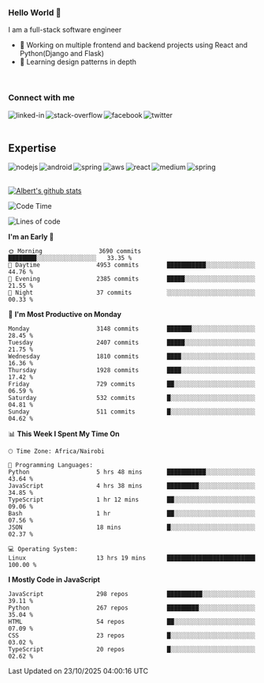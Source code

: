 

### Hello World 👋
I am a full-stack software engineer
- 🔭 Working on multiple frontend and backend projects using React and Python(Django and Flask)
- 🌱 Learning design patterns in depth

<br>

### Connect with me

[<img align="left" alt="linked-in" src="https://img.shields.io/badge/linkedin-%230077B5.svg?&style=for-the-badge&logo=linkedin&logoColor=white" />](https://www.linkedin.com/in/albert-byrone/)

<!-- [<img align="left" alt="medium" src="https://img.shields.io/badge/medium-%2312100E.svg?&style=for-the-badge&logo=medium&logoColor=white" />](https://56faisal.medium.com/) -->

[<img align="left" alt="stack-overflow" src="https://img.shields.io/badge/stack%20overflow-FE7A16?logo=stack-overflow&logoColor=white&style=for-the-badge" />](https://stackoverflow.com/users/11916317/albert-byrone)

[<img align="left" alt="facebook" src="https://img.shields.io/badge/facebook-%231877F2.svg?&style=for-the-badge&logo=facebook&logoColor=white" />](https://web.facebook.com/albert.byrone.1/)

[<img align="left" alt="twitter" src="https://img.shields.io/badge/twitter-%231DA1F2.svg?&style=for-the-badge&logo=twitter&logoColor=white" />](https://twitter.com/byrone_albert)

<br>

<br>

## Expertise
<img align="left" alt="nodejs" src="https://img.shields.io/badge/python%20-%2343853D.svg?&style=for-the-badge&logo=node.js&logoColor=white" />
<img align="left" alt="android" src="https://img.shields.io/badge/Flask-3DDC84?logo=android&logoColor=white&style=for-the-badge" />
<img align="left" alt="spring" src="https://img.shields.io/badge/drf%20-%236DB33F.svg?&style=for-the-badge&logo=spring&logoColor=white" />
<img align="left" alt="aws" src="https://img.shields.io/badge/django%20AWS-%23232F3E?logo=amazon-aws&logoColor=white&style=for-the-badge" />
<img align="left" alt="react" src="https://img.shields.io/badge/react%20-%2320232a.svg?&style=for-the-badge&logo=react&logoColor=%2361DAFB" />
<img align="left" alt="medium" src="https://img.shields.io/badge/Angular-%23316192.svg?&style=for-the-badge&logo=postgresql&logoColor=white" />
<img align="left" alt="spring" src="https://img.shields.io/badge/Javascript%20-%236DB33F.svg?&style=for-the-badge&logo=spring&logoColor=white" />
<br>
<br>


[![Albert's github stats](https://github-readme-stats.vercel.app/api?username=Albert-Byrone&count_private=true&show_icons=true&theme=radical&hide_rank=false)](https://github.com/anuraghazra/github-readme-stats)

<!-- [![Top Langs](https://github-readme-stats.vercel.app/api/top-langs/?username=Albert-Byrone&layout=compact)](https://github.com/anuraghazra/github-readme-stats) -->

<!--
**Albert-Byrone/Albert-Byrone** is a ✨ _special_ ✨ repository because its `README.md` (this file) appears on your GitHub profile.

Here are some ideas to get you started:

- 🔭 I’m currently working on ...
- 🌱 I’m currently learning ...
- 👯 I’m looking to collaborate on ...
- 🤔 I’m looking for help with ...
- 💬 Ask me about ...
- 📫 How to reach me: ...
- 😄 Pronouns: ...
- ⚡ Fun fact: ...
-->


<!--START_SECTION:waka-->
![Code Time](http://img.shields.io/badge/Code%20Time-2%2C100%20hrs%2059%20mins-blue)

![Lines of code](https://img.shields.io/badge/From%20Hello%20World%20I%27ve%20Written-86.6%20million%20lines%20of%20code-blue)

**I'm an Early 🐤** 

```text
🌞 Morning                3690 commits        ████████░░░░░░░░░░░░░░░░░   33.35 % 
🌆 Daytime                4953 commits        ███████████░░░░░░░░░░░░░░   44.76 % 
🌃 Evening                2385 commits        █████░░░░░░░░░░░░░░░░░░░░   21.55 % 
🌙 Night                  37 commits          ░░░░░░░░░░░░░░░░░░░░░░░░░   00.33 % 
```
📅 **I'm Most Productive on Monday** 

```text
Monday                   3148 commits        ███████░░░░░░░░░░░░░░░░░░   28.45 % 
Tuesday                  2407 commits        █████░░░░░░░░░░░░░░░░░░░░   21.75 % 
Wednesday                1810 commits        ████░░░░░░░░░░░░░░░░░░░░░   16.36 % 
Thursday                 1928 commits        ████░░░░░░░░░░░░░░░░░░░░░   17.42 % 
Friday                   729 commits         ██░░░░░░░░░░░░░░░░░░░░░░░   06.59 % 
Saturday                 532 commits         █░░░░░░░░░░░░░░░░░░░░░░░░   04.81 % 
Sunday                   511 commits         █░░░░░░░░░░░░░░░░░░░░░░░░   04.62 % 
```


📊 **This Week I Spent My Time On** 

```text
🕑︎ Time Zone: Africa/Nairobi

💬 Programming Languages: 
Python                   5 hrs 48 mins       ███████████░░░░░░░░░░░░░░   43.64 % 
JavaScript               4 hrs 38 mins       █████████░░░░░░░░░░░░░░░░   34.85 % 
TypeScript               1 hr 12 mins        ██░░░░░░░░░░░░░░░░░░░░░░░   09.06 % 
Bash                     1 hr                ██░░░░░░░░░░░░░░░░░░░░░░░   07.56 % 
JSON                     18 mins             █░░░░░░░░░░░░░░░░░░░░░░░░   02.37 % 

💻 Operating System: 
Linux                    13 hrs 19 mins      █████████████████████████   100.00 % 
```

**I Mostly Code in JavaScript** 

```text
JavaScript               298 repos           ██████████░░░░░░░░░░░░░░░   39.11 % 
Python                   267 repos           █████████░░░░░░░░░░░░░░░░   35.04 % 
HTML                     54 repos            ██░░░░░░░░░░░░░░░░░░░░░░░   07.09 % 
CSS                      23 repos            █░░░░░░░░░░░░░░░░░░░░░░░░   03.02 % 
TypeScript               20 repos            █░░░░░░░░░░░░░░░░░░░░░░░░   02.62 % 
```




 Last Updated on 23/10/2025 04:00:16 UTC
<!--END_SECTION:waka-->
